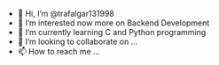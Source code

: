 - 👋 Hi, I’m @trafalgar131998
- 👀 I’m interested now more on Backend Development
- 🌱 I’m currently learning C and Python programming
- 💞️ I’m looking to collaborate on ...
- 📫 How to reach me ...

<!---
trafalgar131998/trafalgar131998 is a ✨ special ✨ repository because its `README.md` (this file) appears on your GitHub profile.
You can click the Preview link to take a look at your changes.
--->
